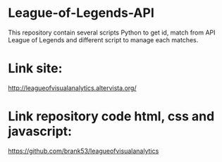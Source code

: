 # League-of-Legends-API

This repository contain several scripts Python to get id, match from API League of Legends and different script to manage each matches.

# Link site:
 http://leagueofvisualanalytics.altervista.org/
 
# Link repository code html, css and javascript:
https://github.com/brank53/leagueofvisualanalytics
